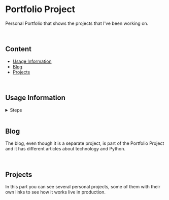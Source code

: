 # Portfolio Project

Personal Portfolio that shows the projects that I've been working on.

<br />

## Content
* [Usage Information](#usage-information)
* [Blog](#blog)
* [Projects](#projects)

<br/>

## Usage Information

<details>
<summary>Steps</summary>


* Clone the repository.
* Create project virtual environment inside **personal_portfolio** directory:

```
python3 -m venv env_perport
```

* Activate your virtual enviroment and install required python modules:
```
source env_perport/bin/activate
python -m pip install -r requirements.txt
```

* Go to Django project **personal_portfolio** directory and execute:
```
python manage.py makemigrations
python manage.py migrate
```

* Startup the Django server:
```
python manage.py runserver
```
</details>

<br/>

## Blog
The blog, even though it is a separate project, is part of the Portfolio Project and it has different articles about technology and Python.

<br/>

## Projects
In this part you can see several personal projects, some of them with their own links to see how it works live in production.
